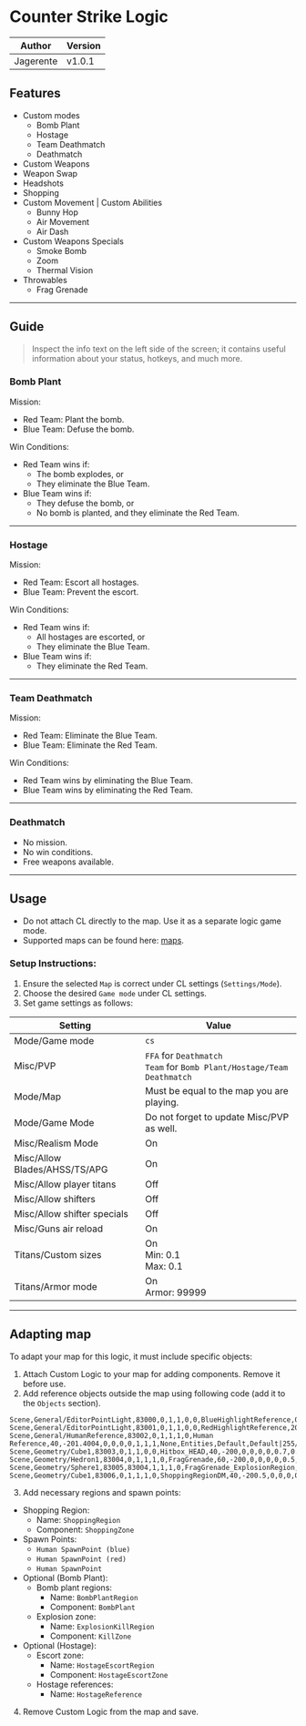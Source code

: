 # Counter Strike Logic

| Author    | Version |
|-----------|---------|
| Jagerente | v1.0.1  |

## Features

- Custom modes
  - Bomb Plant
  - Hostage
  - Team Deathmatch
  - Deathmatch
- Custom Weapons
- Weapon Swap
- Headshots
- Shopping
- Custom Movement | Custom Abilities
  - Bunny Hop
  - Air Movement
  - Air Dash
- Custom Weapons Specials
  - Smoke Bomb
  - Zoom
  - Thermal Vision
- Throwables
  - Frag Grenade

---

## Guide

> Inspect the info text on the left side of the screen; 
> it contains useful information about your status, hotkeys,
> and much more.

### Bomb Plant

Mission:
- Red Team: Plant the bomb.
- Blue Team: Defuse the bomb.

Win Conditions:
- Red Team wins if:
  - The bomb explodes, or
  - They eliminate the Blue Team.
- Blue Team wins if:
  - They defuse the bomb, or
  - No bomb is planted, and they eliminate the Red Team.

---

### Hostage

Mission:
- Red Team: Escort all hostages.
- Blue Team: Prevent the escort.

Win Conditions:
- Red Team wins if:
  - All hostages are escorted, or
  - They eliminate the Blue Team.
- Blue Team wins if:
  - They eliminate the Red Team.

---

### Team Deathmatch

Mission:
- Red Team: Eliminate the Blue Team.
- Blue Team: Eliminate the Red Team.

Win Conditions:
- Red Team wins by eliminating the Blue Team.
- Blue Team wins by eliminating the Red Team.

---

### Deathmatch

- No mission.
- No win conditions.
- Free weapons available.

---

## Usage

- Do not attach CL directly to the map. Use it as a separate logic game mode.
- Supported maps can be found here: [maps](./maps).

### Setup Instructions:

1. Ensure the selected `Map` is correct under CL settings (`Settings/Mode`).
2. Choose the desired `Game mode` under CL settings.
3. Set game settings as follows:

| Setting                       | Value                                                                        |
|-------------------------------|------------------------------------------------------------------------------|
| Mode/Game mode                | `cs`                                                                         |
| Misc/PVP                      | `FFA` for `Deathmatch` <br/> `Team` for `Bomb Plant/Hostage/Team Deathmatch` |
| Mode/Map                      | Must be equal to the map you are playing.                                    |
| Mode/Game Mode                | Do not forget to update Misc/PVP as well.                                    |
| Misc/Realism Mode             | On                                                                           |
| Misc/Allow Blades/AHSS/TS/APG | On                                                                           |
| Misc/Allow player titans      | Off                                                                          |
| Misc/Allow shifters           | Off                                                                          |
| Misc/Allow shifter specials   | Off                                                                          |
| Misc/Guns air reload          | On                                                                           |
| Titans/Custom sizes           | On<br/>Min: 0.1<br/>Max: 0.1                                                 |
| Titans/Armor mode             | On<br/>Armor: 99999                                                          |

---

## Adapting map

To adapt your map for this logic, it must include specific objects:

1. Attach Custom Logic to your map for adding components. Remove it before use. 
2. Add reference objects outside the map using following code (add it to the `Objects` section).
```
Scene,General/EditorPointLight,83000,0,1,1,0,0,BlueHighlightReference,0,-200,0,0,0,0,1,1,1,None,Entities,Default,DefaultNoTint|255/255/255/255,PointLight|Color:0/0/255/255|Intensity:6|Range:1.5;
Scene,General/EditorPointLight,83001,0,1,1,0,0,RedHighlightReference,20,-200,0,0,0,0,1,1,1,None,Entities,Default,DefaultNoTint|255/255/255/255,PointLight|Color:255/0/0/255|Intensity:6|Range:1.5;
Scene,General/HumanReference,83002,0,1,1,1,0,Human Reference,40,-201.4004,0,0,0,0,1,1,1,None,Entities,Default,Default|255/255/255/255,;
Scene,Geometry/Cube1,83003,0,1,1,0,0,Hitbox_HEAD,40,-200,0,0,0,0,0.7,0.7,0.7,Region,Humans,Default,Transparent|255/0/0/15|Misc/None|1/1|0/0,;
Scene,Geometry/Hedron1,83004,0,1,1,1,0,FragGrenade,60,-200,0,0,0,0,0.5,0.5,0.5,Physical,MapObjects,Default,Transparent|0/67/0/255|Misc/None|1/1|0/0,Rigidbody|Mass:1|Gravity:0/-20/0|FreezeRotation:false|Interpolate:false,PointLight|Color:139/0/0/255|Intensity:15|Range:3;
Scene,Geometry/Sphere1,83005,83004,1,1,1,0,FragGrenade_ExplosionRegion,60,-200,0,0,0,0,25,25,25,Region,Humans,Default,Transparent|255/0/0/15|Misc/None|1/1|0/0,FragGrenadeZone|;
Scene,Geometry/Cube1,83006,0,1,1,1,0,ShoppingRegionDM,40,-200.5,0,0,0,0,5,5,5,Region,Characters,Default,Transparent|0/255/0/56|Misc/None|1/1|0/0,ShoppingZone|Name:Weapons_T|Width:300|Height:230,
```
3. Add necessary regions and spawn points:
  - Shopping Region:
    - Name: `ShoppingRegion`
    - Component: `ShoppingZone`
  - Spawn Points:
    - `Human SpawnPoint (blue)`
    - `Human SpawnPoint (red)`
    - `Human SpawnPoint`
  - Optional (Bomb Plant):
    - Bomb plant regions:
      - Name: `BombPlantRegion`
      - Component: `BombPlant`
    - Explosion zone:
      - Name: `ExplosionKillRegion`
      - Component: `KillZone`
  - Optional (Hostage):
    - Escort zone:
      - Name: `HostageEscortRegion`
      - Component: `HostageEscortZone`
    - Hostage references:
      - Name: `HostageReference`
4. Remove Custom Logic from the map and save.
